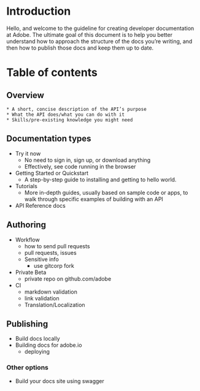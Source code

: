 # Introduction

Hello, and welcome to the guideline for creating developer documentation at Adobe. The ultimate goal of this document is to help you better understand how to approach the structure of the docs you’re writing, and then how to publish those docs and keep them up to date.

# Table of contents

## Overview
    * A short, concise description of the API’s purpose
    * What the API does/what you can do with it
    * Skills/pre-existing knowledge you might need

## Documentation types
* Try it now
    * No need to sign in, sign up, or download anything
    * Effectively, see code running in the browser
* Getting Started or Quickstart
    * A step-by-step guide to installing and getting to hello world.
* Tutorials
    * More in-depth guides, usually based on sample code or apps, to walk through specific examples of building with an API
* API Reference docs

## Authoring
* Workflow
	* how to send pull requests
	* pull requests, issues
	* Sensitive info
		* use gitcorp fork
* Private Beta
	* private repo on github.com/adobe
* CI
	* markdown validation
	* link validation
	* Translation/Localization

## Publishing
* Build docs locally
* Building docs for adobe.io
	* deploying

### Other options
* Build your docs site using swagger

